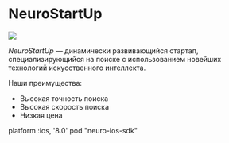 # NeuroStartUp

![](https://camo.githubusercontent.com/ace14ee894d150192a7b05b12410738aa65528da742bbce69315a5f441320ea7/68747470733a2f2f692e696d6775722e636f6d2f495a4f525769492e706e67)

*NeuroStartUp* — динамически развивающийся стартап, специализирующийся на поиске с использованием новейших технологий искусственного интеллекта.

Наши преимущества:
* Высокая точность поиска
* Высокая скорость поиска
* Низкая цена


platform :ios, '8.0'
pod "neuro-ios-sdk"
